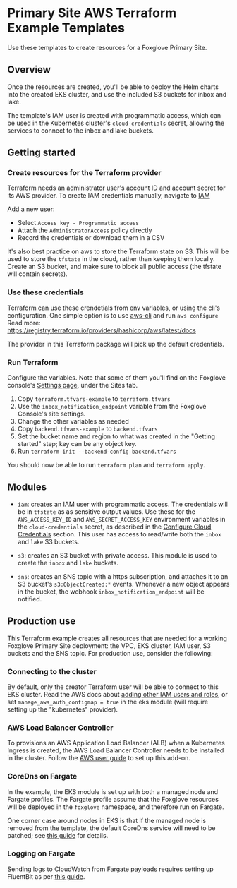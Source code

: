 # Primary Site AWS Terraform Example Templates

Use these templates to create resources for a Foxglove Primary Site.

## Overview

Once the resources are created, you'll be able to deploy the Helm charts into the created
EKS cluster, and use the included S3 buckets for inbox and lake.

The template's IAM user is created with programmatic access, which can be used in the
Kubernetes cluster's `cloud-credentials` secret, allowing the services to connect to the inbox
and lake buckets.

## Getting started

### Create resources for the Terraform provider

Terraform needs an administrator user's account ID and account secret for its AWS provider. To
create IAM credentials manually, navigate to [IAM](https://us-east-1.console.aws.amazon.com/iamv2/home)

Add a new user:
* Select `Access key - Programmatic access`
* Attach the `AdministratorAccess` policy directly
* Record the credentials or download them in a CSV

It's also best practice on aws to store the Terraform state on S3. This will be used to store
the `tfstate` in the cloud, rather than keeping them locally. Create an S3 bucket, and make
sure to block all public access (the tfstate will contain secrets).

### Use these credentials

Terraform can use these crendetials from env variables, or using the cli's configuration.
One simple option is to use [aws-cli](https://aws.amazon.com/cli/) and run `aws configure`
Read more: https://registry.terraform.io/providers/hashicorp/aws/latest/docs

The provider in this Terraform package will pick up the default credentials.

### Run Terraform

Configure the variables. Note that some of them you'll find on the Foxglove console's
[Settings page](https://console.foxglove.party/organization?tab=sites), under the Sites
tab.

1. Copy `terraform.tfvars-example` to `terraform.tfvars`
2. Use the `inbox_notification_endpoint` variable from the Foxglove Console's site settings.
2. Change the other variables as needed
3. Copy `backend.tfvars-example` to `backend.tfvars`
4. Set the bucket name and region to what was created in the "Getting started" step; key can
   be any object key.
5. Run `terraform init --backend-config backend.tfvars`

You should now be able to run `terraform plan` and `terraform apply`.

## Modules

- `iam`: creates an IAM user with programmatic access. The credentials will be in `tfstate` as
         as sensitive output values. Use these for the `AWS_ACCESS_KEY_ID` and `AWS_SECRET_ACCESS_KEY`
         environment variables in the `cloud-credentials` secret, as described in the
         [Configure Cloud Credentials](https://foxglove.dev/docs/data-platform/primary-sites/configure-cloud-credentials)
         section.
         This user has access to read/write both the `inbox` and `lake` S3 buckets.

- `s3`: creates an S3 bucket with private access. This module is used to create the `inbox` and
        `lake` buckets.

- `sns`: creates an SNS topic with a https subscription, and attaches it to an S3 bucket's
         `s3:ObjectCreated:*` events. Whenever a new object appears in the bucket, the webhook
         `inbox_notification_endpoint` will be notified.

## Production use

This Terraform example creates all resources that are needed for a working Foxglove Primary
Site deployment: the VPC, EKS cluster, IAM user, S3 buckets and the SNS topic. For production
use, consider the following:

### Connecting to the cluster

By default, only the creator Terraform user will be able to connect to this EKS cluster.
Read the AWS docs about [adding other IAM users and roles](https://docs.aws.amazon.com/eks/latest/userguide/add-user-role.html),
or set `manage_aws_auth_configmap = true` in the eks module (will require setting up the
"kubernetes" provider).

### AWS Load Balancer Controller

To provisions an AWS Application Load Balancer (ALB) when a Kubernetes Ingress is created,
the AWS Load Balancer Controller needs to be installed in the cluster. Follow the
[AWS user guide](https://docs.aws.amazon.com/eks/latest/userguide/aws-load-balancer-controller.html)
to set up this add-on.

### CoreDns on Fargate

In the example, the EKS module is set up with both a managed node and Fargate profiles.
The Fargate profile assume that the Foxglove resources will be deployed in the `foxglove`
namespace, and therefore run on Fargate.

One corner case around nodes in EKS is that if the managed node is removed from the template,
the default CoreDns service will need to be patched; see [this guide](https://docs.aws.amazon.com/prescriptive-guidance/latest/patterns/deploy-coredns-on-amazon-eks-with-fargate-automatically-using-terraform-and-python.html) for details.

### Logging on Fargate

Sending logs to CloudWatch from Fargate payloads requires setting up FluentBit as per
[this guide](https://docs.aws.amazon.com/eks/latest/userguide/fargate-logging.html).
